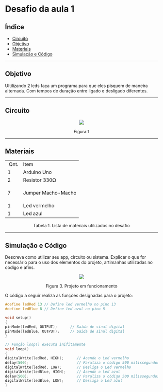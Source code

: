 # Desafio da aula 1

## Índice
+ [Circuito](#circuito)
+ [Objetivo](#objetivo)
+ [Materiais](#materiais)
+ [Simulação e Código](#simulacao-codigo)


---

<h2 id="objetivo">Objetivo</h2>

Ultilizando 2 leds faça um programa para que eles pisquem de maneira alternada. Com tempos de duração entre ligado e desligado diferentes.


---

<h2 id="Circuito">Circuito</h2>



<div align='center'>
    <img src="https://github.com/rayque-alencar/RAS1/blob/main/aula%201/Circuito.png"></igm>
    <p align='center'>Figura 1</p>
</div>

---

<h2>Materiais</h2>

<div align='center'>
    <table>
    <tbody>
    <tr>
    <td>&nbsp;Qnt.</td>
    <td>Item</td>
    </tr>
    <tr>
    <td>1</td>
    <td>Arduino Uno</td>
    </tr>
    <tr>
    <td>2</td>
    <td>Resistor 330&Omega;</td>
    </tr>
    <tr>
    <td>7&nbsp;</td>
    <td>
    <p>Jumper Macho-Macho</p>
    </td>
    </tr>
    <tr>
    <td>1&nbsp;</td>
    <td>Led vermelho</td>
    </tr>
    <td>1&nbsp;</td>
    <td>Led azul</td>
    </tbody>
    </table>

<p>Tabela 1. Lista de materiais utilizados no desafio</p>

</div>

---


<h2 id="simulacao-codigo">Simulação e Código</h2>

Descreva como utilizar seu app, circuito ou sistema. Explicar o que for necessário para o uso dos elementos do projeto, artimanhas utilizadas no código e afins.

<div align='center'>
    <img src="https://thumbs.gfycat.com/CandidSophisticatedImperatorangel-max-1mb.gif"></img>
    <p>Figura 3. Projeto em funcionamento</p>
</div>

O código a seguir realiza as funções designadas para o projeto:

```cpp
#define ledRed 13 // Define led vermelho no pino 13
#define ledBlue 8 // Define led azul no pino 8

void setup()
{
pinMode(ledRed, OUTPUT);      // Saída de sinal digital
pinMode(ledBlue, OUTPUT);     // Saída de sinal digital
}

// Função loop() executa inifitamente
void loop()
{
digitalWrite(ledRed, HIGH);      // Acende o Led vermelho
delay(500);                      // Paraliza o código 500 milissegundos
digitalWrite(ledRed, LOW);       // Desliga o Led vermelho
digitalWrite(ledBlue, HIGH);     // Acende o Led azul
delay(500);                      // Paraliza o código 500 milissegundos
digitalWrite(ledBlue, LOW);      // Desliga o Led azul 
}
```




